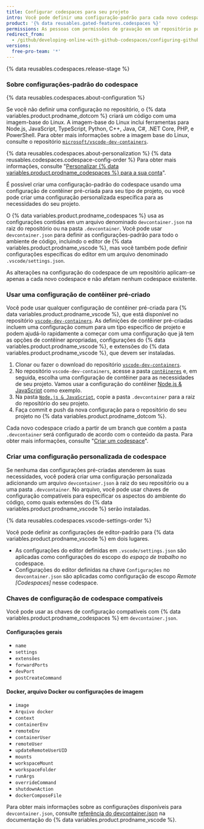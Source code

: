 ```yaml
---
title: Configurar codespaces para seu projeto
intro: Você pode definir uma configuração-padrão para cada novo codespace do seu repositório para garantir que os colaboradores tenham todas as ferramentas e configurações de que precisam em seu ambiente de desenvolvimento on-line.
product: '{% data reusables.gated-features.codespaces %}'
permissions: As pessoas com permissões de gravação em um repositório podem criar ou editar a configuração-padrão do codespace.
redirect_from:
  - /github/developing-online-with-github-codespaces/configuring-github-codespaces-for-your-project
versions:
  free-pro-team: '*'
---
```


{% data reusables.codespaces.release-stage %}

### Sobre configurações-padrão do codespace

{% data reusables.codespaces.about-configuration %}

Se você não definir uma configuração no repositório, o {% data variables.product.prodname_dotcom %} criará um código com uma imagem-base do Linux. A imagem-base do Linux inclui ferramentas para Node.js, JavaScript, TypeScript, Python, C++, Java, C#, .NET Core, PHP, e PowerShell. Para obter mais informações sobre a imagem base do Linux, consulte o repositório [`microsoft/vscode-dev-containers`](https://github.com/microsoft/vscode-dev-containers/tree/master/containers/codespaces-linux).

{% data reusables.codespaces.about-personalization %} {% data reusables.codespaces.codespace-config-order %} Para obter mais informações, consulte "[Personalizar {% data variables.product.prodname_codespaces %} para a sua conta](/github/developing-online-with-codespaces/personalizing-codespaces-for-your-account)".

É possível criar uma configuração-padrão do codespace usando uma configuração de contêiner pré-criada para seu tipo de projeto, ou você pode criar uma configuração personalizada específica para as necessidades do seu projeto.

O {% data variables.product.prodname_codespaces %} usa as configurações contidas em um arquivo denominado `devcontainer.json` na raiz do repositório ou na pasta `.devcontainer`. Você pode usar `devcontainer.json` para definir as configurações-padrão para todo o ambiente de código, incluindo o editor de {% data variables.product.prodname_vscode %}, mas você também pode definir configurações específicas do editor em um arquivo denominado `.vscode/settings.json`.

As alterações na configuração do codespace de um repositório aplicam-se apenas a cada novo codespace e não afetam nenhum codespace existente.

### Usar uma configuração de contêiner pré-criado

Você pode usar qualquer configuração de contêiner pré-criada para {% data variables.product.prodname_vscode %}, que está disponível no repositório [`vscode-dev-containers`](https://github.com/microsoft/vscode-dev-containers). As definições de contêiner pré-criadas incluem uma configuração comum para um tipo específico de projeto e podem ajudá-lo rapidamente a começar com uma configuração que já tem as opções de contêiner apropriadas, configurações do {% data variables.product.prodname_vscode %}, e extensões do {% data variables.product.prodname_vscode %}, que devem ser instaladas.

1. Clonar ou fazer o download do repositório [`vscode-dev-containers`](https://github.com/microsoft/vscode-dev-containers).
1. No repositório `vscode-dev-containers`, acesse a pasta [`contêineres`](https://github.com/microsoft/vscode-dev-containers/tree/master/containers) e, em seguida, escolha uma configuração de contêiner para as necessidades de seu projeto. Vamos usar a configuração do contêiner [Node.js & JavaScript](https://aka.ms/vscode-dev-containers/definitions/node) como exemplo.
1. Na pasta [`Node.js & JavaScript`](https://aka.ms/vscode-dev-containers/definitions/node), copie a pasta `.devcontainer` para a raiz do repositório do seu projeto.
1. Faça commit e push da nova configuração para o repositório do seu projeto no {% data variables.product.prodname_dotcom %}.

Cada novo codespace criado a partir de um branch que contém a pasta `.devcontainer` será configurado de acordo com o conteúdo da pasta. Para obter mais informações, consulte "[Criar um codespace](/github/developing-online-with-codespaces/creating-a-codespace)".

### Criar uma configuração personalizada de codespace

Se nenhuma das configurações pré-criadas atenderem às suas necessidades, você poderá criar uma configuração personalizada adicionando um arquivo `devcontainer.json` à raiz do seu repositório ou a uma pasta `.devcontainer`. No arquivo, você pode usar chaves de configuração compatíveis para especificar os aspectos do ambiente do código, como quais extensões do {% data variables.product.prodname_vscode %} serão instaladas.

{% data reusables.codespaces.vscode-settings-order %}

Você pode definir as configurações de editor-padrão para {% data variables.product.prodname_vscode %} em dois lugares.

* As configurações do editor definidas em `.vscode/settings.json` são aplicadas como configurações do escopo do _espaço de trabalho_ no codespace.
* Configurações do editor definidas na chave `Configurações` no `devcontainer.json` são aplicadas como configuração de escopo _Remote [Codespaces]_ nesse codespace.

### Chaves de configuração de codespace compatíveis

Você pode usar as chaves de configuração compatíveis com {% data variables.product.prodname_codespaces %} em `devcontainer.json`.

#### Configurações gerais

- `name`
- `settings`
- `extensões`
- `forwardPorts`
- `devPort`
- `postCreateCommand`

#### Docker, arquivo Docker ou configurações de imagem

- `image`
- `Arquivo docker`
- `context`
- `containerEnv`
- `remoteEnv`
- `containerUser`
- `remoteUser`
- `updateRemoteUserUID`
- `mounts`
- `workspaceMount`
- `workspaceFolder`
- `runArgs`
- `overrideCommand`
- `shutdownAction`
- `dockerComposeFile`

Para obter mais informações sobre as configurações disponíveis para `devcontainer.json`, consulte [referência do devcontainer.json](https://aka.ms/vscode-remote/devcontainer.json) na documentação do {% data variables.product.prodname_vscode %}.
